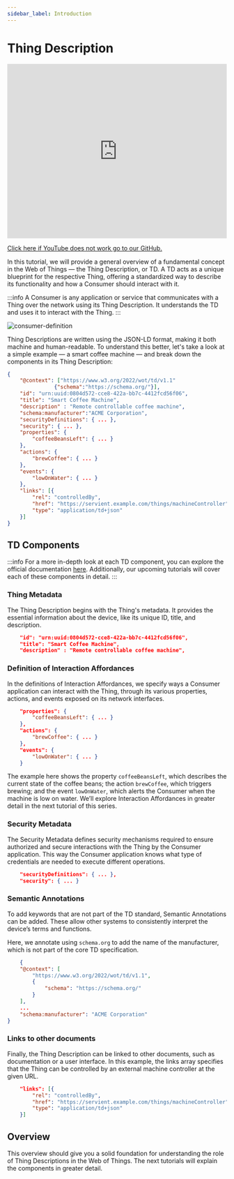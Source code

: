 ```yaml
---
sidebar_label: Introduction
---
```


# Thing Description

<iframe width="100%" height="400" src="https://www.youtube.com/embed/traPzBmeuSo?si=fxN3PdWKUdz9LXk8" title="YouTube video player" frameborder="0" allow="accelerometer; autoplay; clipboard-write; encrypted-media; gyroscope; picture-in-picture; web-share" referrerpolicy="strict-origin-when-cross-origin" allowfullscreen></iframe>

<a href = "https://github.com/w3c/wot-cg/blob/main/Tutorials/whatiswot/13-Thing_Description/13-Thing-Description.mp4">Click here if YouTube does not work go to our GitHub.</a>  

In this tutorial, we will provide a general overview of a fundamental concept in the Web of Things — the Thing Description, or TD. A TD acts as a unique blueprint for the respective Thing, offering a standardized way to describe its functionality and how a Consumer should interact with it.

:::info
A Consumer is any application or service that communicates with a Thing over the network using its Thing Description. It understands the TD and uses it to interact with the Thing.
:::

![consumer-definition](/img/13-Thing-Description/consumer.png)

Thing Descriptions are written using the JSON-LD format, making it both machine and human-readable. To understand this better, let's take a look at a simple example — a smart coffee machine — and break down the components in its Thing Description:

```json
{
    "@context": ["https://www.w3.org/2022/wot/td/v1.1"
               {"schema":"https://schema.org/"}], 
    "id": "urn:uuid:0804d572-cce8-422a-bb7c-4412fcd56f06",
    "title": "Smart Coffee Machine",
    "description" : "Remote controllable coffee machine",
    "schema:manufacturer":"ACME Corporation",
    "securityDefinitions": { ... },
    "security": { ... },
    "properties": {
        "coffeeBeansLeft": { ... }
    },
    "actions": {
        "brewCoffee": { ... }
    },
    "events": {
        "lowOnWater": { ... }
    },
    "links": [{
        "rel": "controlledBy",
        "href": "https://servient.example.com/things/machineController",
        "type": "application/td+json"
    }]
}
```
## TD Components

:::info
For a more in-depth look at each TD component, you can explore the official documentation [here](https://www.w3.org/TR/2023/REC-wot-thing-description11-20231205/). Additionally, our upcoming tutorials will cover each of these components in detail.
:::

### Thing Metadata

The Thing Description begins with the Thing's metadata. It provides the essential information about the device, like its unique ID, title, and description.

```json
    "id": "urn:uuid:0804d572-cce8-422a-bb7c-4412fcd56f06",
    "title": "Smart Coffee Machine",
    "description" : "Remote controllable coffee machine",
```

### Definition of Interaction Affordances

In the definitions of Interaction Affordances, we specify ways a Consumer application can interact with the Thing, through its various properties, actions, and events exposed on its network interfaces.

```json
    "properties": {
        "coffeeBeansLeft": { ... }
    },
    "actions": {
        "brewCoffee": { ... }
    },
    "events": {
        "lowOnWater": { ... }
    }
```

The example here shows the property `coffeeBeansLeft`, which describes the current state of the coffee beans; the action `brewCoffee`, which triggers brewing; and the event `lowOnWater`, which alerts the Consumer when the machine is low on water. We’ll explore Interaction Affordances in greater detail in the next tutorial of this series. 

### Security Metadata

The Security Metadata defines security mechanisms required to ensure authorized and secure interactions with the Thing by the Consumer application. This way the Consumer application knows what type of credentials are needed to execute different operations.

```json
    "securityDefinitions": { ... },
    "security": { ... }
```

### Semantic Annotations

To add keywords that are not part of the TD standard, Semantic Annotations can be added. These allow other systems to consistently interpret the device’s terms and functions.

Here, we annotate using `schema.org` to add the name of the manufacturer, which is not part of the core TD specification.

```json
    {
    "@context": [
        "https://www.w3.org/2022/wot/td/v1.1",
        {
            "schema": "https://schema.org/"
        }
    ],
    ...
    "schema:manufacturer": "ACME Corporation"
}
```

### Links to other documents

Finally, the Thing Description can be linked to other documents, such as documentation or a user interface. In this example, the links array specifies that the Thing can be controlled by an external machine controller at the given URL.

```json
    "links": [{
        "rel": "controlledBy",
        "href": "https://servient.example.com/things/machineController",
        "type": "application/td+json"
    }]
```

## Overview

This overview should give you a solid foundation for understanding the role of Thing Descriptions in the Web of Things. The next tutorials will explain the components in greater detail.
